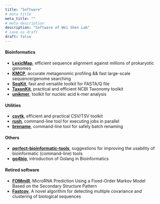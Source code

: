 ```yaml
---
title: "Software"
# meta title
meta_title: ""
# meta description
description: "Software of Wei Shen Lab"
# save as draft
draft: false
---
```


#### Bioinformatics

- **[LexicMap](https://github.com/shenwei356/LexicMap)**, efficient sequence alignment against millions of prokaryotic genomes
- **[KMCP](https://github.com/shenwei356/kmcp)**, accurate metagenomic profiling && fast large-scale sequence/genome searching
- **[SeqKit](https://github.com/shenwei356/seqkit)**, fast and versatile toolkit for FASTA/Q file
- **[TaxonKit](https://github.com/shenwei356/taxonkit)**, practical and efficient NCBI Taxonomy toolkit
- **[unikmer](https://github.com/shenwei356/unikmer)**, toolkit for nucleic acid k-mer analysis

#### Utilities 

- **[csvtk](https://github.com/shenwei356/csvtk)**, efficient and practical CSV/TSV toolkit
- **[rush](https://github.com/shenwei356/rush)**, command-line tool for executing jobs in parallel
- **[brename](https://github.com/shenwei356/brename)**, command-line tool for safely batch renaming

#### Others

- **[perfect-bioinformatic-tools](https://github.com/shenwei356/perfect-bioinformatic-tools)**, suggestions for improving the usability of bioinformatic (command-line) tools
- **[go4bio](https://github.com/shenwei356/go4bio)**, introduction of Golang in Bioinformatics

#### Retired software

- **[FOMmiR](https://github.com/yanlilab/FOMmiR)**, MicroRNA Prediction Using a Fixed-Order Markov Model Based on the Secondary Structure Pattern
- **[Fastcov](https://github.com/yanlilab/fastcov)**, A novel algorithm for detecting multiple covariance and clustering of biological sequences
